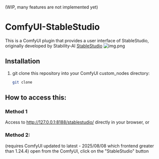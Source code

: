 (WIP, many features are not implemented yet)

# ComfyUI-StableStudio
This is a ComfyUI plugin that provides a user interface of StableStudio, originally developed by Stability-AI [StableStudio](https://github.com/Stability-AI/StableStudio)
![img.png](docs/img.png)

## Installation
1. git clone this repository into your ComfyUI custom_nodes directory:
   ```bash
   git clone 

## How to access this:
### Method 1
Access to http://127.0.0.1:8188/stablestudio/ directly in your browser, or
### Method 2: 
(requires ComfyUI updated to latest - 2025/08/08 which frontend greater than 1.24.4)
open from the ComfyUI, click on the "StableStudio" button